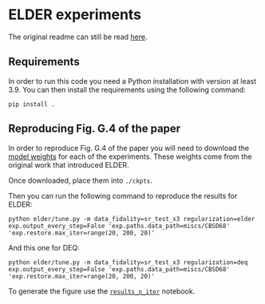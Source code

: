 # ELDER experiments

The original readme can still be read [here](original_readme.md).

## Requirements
In order to run this code you need a Python installation with version at least 3.9.
You can then install the requirements using the following command:

```
pip install .
```

## Reproducing Fig. G.4 of the paper
In order to reproduce Fig. G.4 of the paper you will need to download the [model weights](https://drive.google.com/drive/folders/1Q1DTyWffT6dGEaLMO3qa2l4U5QVaNVeG?usp=sharing) for each of the experiments.
These weights come from the original work that introduced ELDER.

Once downloaded, place them into `./ckpts`.

Then you can run the following command to reproduce the results for ELDER:

```
python elder/tune.py -m data_fidality=sr_test_x3 regularization=elder exp.output_every_step=False 'exp.paths.data_path=miscs/CBSD68' 'exp.restore.max_iter=range(20, 200, 20)'
```

And this one for DEQ:
```
python elder/tune.py -m data_fidality=sr_test_x3 regularization=deq exp.output_every_step=False 'exp.paths.data_path=miscs/CBSD68' 'exp.restore.max_iter=range(20, 200, 20)'
```

To generate the figure use the [`results_n_iter`](common_experiments/results_n_iter.ipynb) notebook.
